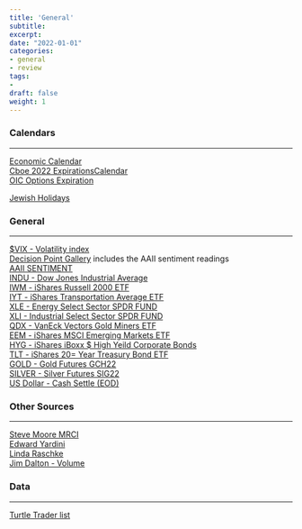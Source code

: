```yaml
---
title: 'General'
subtitle:
excerpt: 
date: "2022-01-01"
categories:
- general
- review
tags:
- 
draft: false
weight: 1
---
```


### Calendars

--- 

[Economic Calendar](<https://www.investing.com/economic-calendar/>)<br>
[Cboe 2022 ExpirationsCalendar](https://www.barchart.com/futures/options-expirations/indices)<br>
[OIC Options Expiration](https://www.optionseducation.org/getmedia/7b5c1151-682e-4b87-8e48-f3780dc7ab1c/2022_Expiration_Calendar.pdf.aspx?ext=.pdf)

[Jewish Holidays](<https://www.chabad.org/holidays/default_cdo/jewish/holidays.htm>)<br>




### General

----


[$VIX - Volatility index](<https://schrts.co/itpvykjr>) <br>
[Decision Point Gallery](<https://stockcharts.com/freecharts/dpgallery.html>) includes the AAII sentiment readings <br>
[AAII SENTIMENT](https://www.aaii.com/sentimentsurvey/sent_results)<br>
[INDU - Dow Jones Industrial Average](<https://stockcharts.com/h-sc/ui>) <br>
[IWM - iShares Russell 2000 ETF](<https://stockcharts.com/h-sc/ui?s=iwm>)<br>
[IYT - iShares Transportation Average ETF](<https://stockcharts.com/h-sc/ui?s=IYT>) <br>
[XLE - Energy Select Sector SPDR FUND](<https://stockcharts.com/h-sc/ui?s=xle>) <br>
[XLI - Industrial Select Sector SPDR FUND](<https://stockcharts.com/h-sc/ui?s=xli>)<br>
[QDX - VanEck Vectors Gold Miners ETF](<https://stockcharts.com/h-sc/ui?s=gdx>)<br>
[EEM - iShares MSCI Emerging Markets ETF](<https://stockcharts.com/h-sc/ui?s=eem>)<br>
[HYG - iShares iBoxx $ High Yeild Corporate Bonds ](<https://schrts.co/ZERDYPEf>)<br>
[TLT - iShares 20= Year Treasury Bond ETF](<https://stockcharts.com/h-sc/ui?s=TLT>) <br>
[GOLD - Gold Futures GCH22](<https://schrts.co/pXaVcRIK>) <br>
[SILVER - Silver Futures SIG22](<https://schrts.co/PsnYArTZ>)<br>
[US Dollar - Cash Settle (EOD)](<https://schrts.co/BxuUaZPA>)<br>



### Other Sources 

----

[Steve Moore MRCI](https://www.mrci.com/web/index.php) <br>
[Edward Yardini](https://www.yardeni.com/)<br>
[Linda Raschke](https://www.lindaraschke.net/login)<br>
[Jim Dalton - Volume](https://jimdaltontrading.com/nyse-volume/)


### Data

----


[Turtle Trader list](https://www.turtletrader.com/hpd/)<br>
